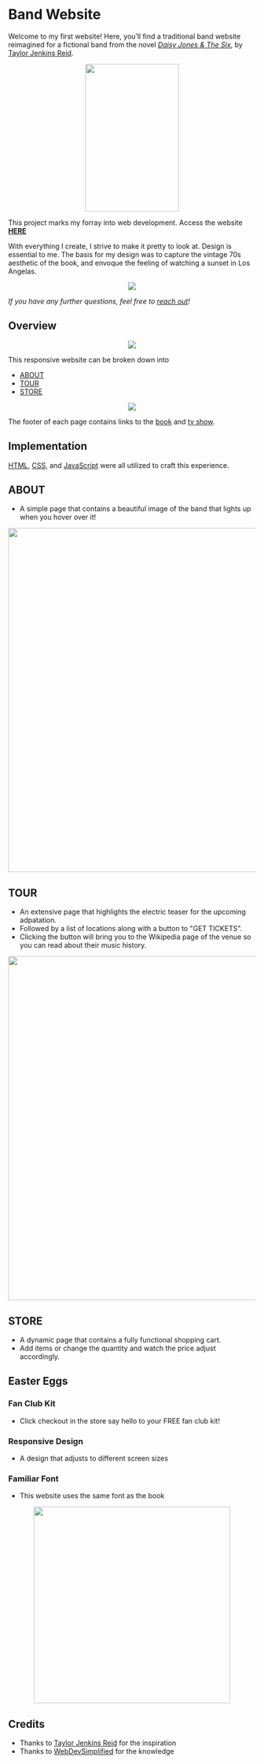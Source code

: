 # Band Website
Welcome to my first website! Here, you’ll find a traditional band website reimagined for a fictional band from the novel [*Daisy Jones & The Six*](https://www.goodreads.com/book/show/40597810-daisy-jones-the-six), by [Taylor Jenkins Reid](https://taylorjenkinsreid.com).

<p align="center">
  <img src="./images/book.jpeg" width="190" height="300"/>
</p>

This project marks my forray into web development. Access the website [**HERE**](https://vvhawk.github.io/band-website/index.html)

With everything I create, I strive to make it pretty to look at. Design is essential to me. The basis for my design was to capture the vintage 70s aesthetic of the book, and envoque the feeling of watching a sunset in Los Angelas. 

<p align="center">
  <img src="./extras/los-angeles-sunset.gif" />
</p>

*If you have any further questions, feel free to [reach out](https://github.com/vvhawk)!*

## Overview

<p align="center">
  <img src="./extras/header.gif" />
</p>

This responsive website can be broken down into

- [ABOUT](#about) 
- [TOUR](#tour)
- [STORE](#store)

<p align="center">
  <img src="./extras/footer.gif" />
</p>

The footer of each page contains links to the [book](https://www.goodreads.com/book/show/40597810-daisy-jones-the-six) and [tv show](). 

## Implementation
[HTML](https://en.wikipedia.org/wiki/HTML), [CSS](https://en.wikipedia.org/wiki/CSS), and [JavaScript](https://en.wikipedia.org/wiki/JavaScript) were all utilized to craft this experience.

## ABOUT
- A simple page that contains a beautiful image of the band that lights up when you hover over it!

<p align="center">
  <img src="./extras/about.gif" width="700" height="700"/>
</p>

## TOUR
- An extensive page that highlights the electric teaser for the upcoming adpatation.
- Followed by a list of locations along with a button to "GET TICKETS".
- Clicking the button will bring you to the Wikipedia page of the venue so you can read about their music history. 

<p align="center">
  <img src="./extras/tour.gif" width="700" height="700"/>
</p>

## STORE
- A dynamic page that contains a fully functional shopping cart. 
- Add items or change the quantity and watch the price adjust accordingly. 

## Easter Eggs
### Fan Club Kit
- Click checkout in the store say hello to your FREE fan club kit!

### Responsive Design
- A design that adjusts to different screen sizes

### Familiar Font
- This website uses the same font as the book

<p align="center">
  <img src="./extras/bookFont.png" width="400" height="400" />
</p>

## Credits
- Thanks to [Taylor Jenkins Reid](https://taylorjenkinsreid.com) for the inspiration
- Thanks to [WebDevSimplified](https://www.youtube.com/@WebDevSimplified/featured) for the knowledge 


